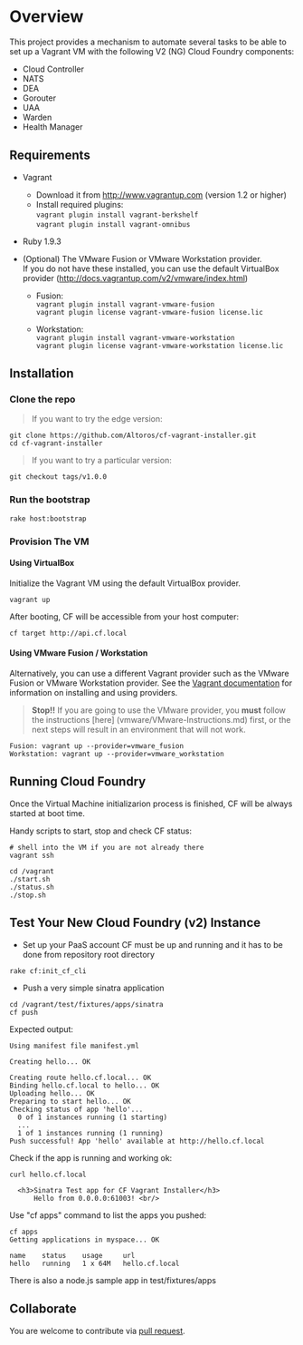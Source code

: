# Overview

This project provides a mechanism to automate several tasks to be able to set up a Vagrant VM with the following V2 (NG) Cloud Foundry components:

* Cloud Controller
* NATS
* DEA
* Gorouter
* UAA
* Warden
* Health Manager

## Requirements

* Vagrant
    - Download it from http://www.vagrantup.com (version 1.2 or higher)
    - Install required plugins:  
     `vagrant plugin install vagrant-berkshelf`  
     `vagrant plugin install vagrant-omnibus`

* Ruby 1.9.3

* (Optional) The VMware Fusion or VMware Workstation provider.  
If you do not have these installed, you can use the default VirtualBox provider (http://docs.vagrantup.com/v2/vmware/index.html)
    - Fusion:      
      `vagrant plugin install vagrant-vmware-fusion`  
      `vagrant plugin license vagrant-vmware-fusion license.lic`

    - Workstation:  
      `vagrant plugin install vagrant-vmware-workstation`  
      `vagrant plugin license vagrant-vmware-workstation license.lic`  

## Installation

### Clone the repo

> If you want to try the edge version:

```
git clone https://github.com/Altoros/cf-vagrant-installer.git
cd cf-vagrant-installer
```

> If you want to try a particular version:

```
git checkout tags/v1.0.0
```

### Run the bootstrap

```
rake host:bootstrap

```

### Provision The VM
#### Using VirtualBox
Initialize the Vagrant VM using the default VirtualBox provider. 
```
vagrant up
```
After booting, CF will be accessible from your host computer:

```
cf target http://api.cf.local
```

#### Using VMware Fusion / Workstation
Alternatively, you can use a different Vagrant provider such as the VMware Fusion or VMware Workstation provider. 
See the [Vagrant documentation](http://docs.vagrantup.com/v2/providers/index.html) for information on installing 
and using providers.  

> **Stop!!** If you are going to use the VMware provider, you **must** follow the instructions [here] (vmware/VMware-Instructions.md) first, or the next steps will result in an environment that will not work.

```
Fusion: vagrant up --provider=vmware_fusion
Workstation: vagrant up --provider=vmware_workstation
```

## Running Cloud Foundry
Once the Virtual Machine initializarion process is finished, CF will be always started at boot time.

Handy scripts to start, stop and check CF status:

```
# shell into the VM if you are not already there
vagrant ssh

cd /vagrant
./start.sh
./status.sh
./stop.sh
```

## Test Your New Cloud Foundry (v2) Instance

* Set up your PaaS account
CF must be up and running and it has to be done from repository root directory

```
rake cf:init_cf_cli
```

* Push a very simple sinatra application

```
cd /vagrant/test/fixtures/apps/sinatra
cf push
```

Expected output:

```
Using manifest file manifest.yml

Creating hello... OK

Creating route hello.cf.local... OK
Binding hello.cf.local to hello... OK
Uploading hello... OK
Preparing to start hello... OK
Checking status of app 'hello'...
  0 of 1 instances running (1 starting)
  ...
  1 of 1 instances running (1 running)
Push successful! App 'hello' available at http://hello.cf.local

```

Check if the app is running and working ok:

```
curl hello.cf.local

  <h3>Sinatra Test app for CF Vagrant Installer</h3>
      Hello from 0.0.0.0:61003! <br/>
```

Use "cf apps" command to list the apps you pushed:

```
cf apps
Getting applications in myspace... OK

name    status    usage     url          
hello   running   1 x 64M   hello.cf.local
```
There is also a node.js sample app in test/fixtures/apps

## Collaborate

You are welcome to contribute via [pull request](https://help.github.com/articles/using-pull-requests).
